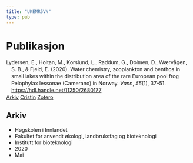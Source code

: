 ```yaml
---
title: "UKEMR5VN"
type: pub
---
```

<h1>Publikasjon</h1>
<article id="csl-bib-container-UKEMR5VN" class="csl-bib-container">
  <div class="csl-bib-body" style="line-height: 1.35; padding-left: 1em; text-indent:-1em;">
  <div class="csl-entry">Lydersen, E., Holtan, M., Korslund, L., Raddum, G., Dolmen, D., W&#xE6;rv&#xE5;gen, S. B., &amp; Fjeld, E. (2020). Water chemistry, zooplankton and benthos in small lakes within the distribution area of the rare European pool frog Pelophylax lessonae (Camerano) in Norway. <i>Vann</i>, <i>55</i>(1), 37&#x2013;51. <a href="https://hdl.handle.net/11250/2680177">https://hdl.handle.net/11250/2680177</a></div>
</div>
  <div class="csl-bib-buttons">
    <a href="#taxonomy-article-UKEMR5VN" class="csl-bib-button">Arkiv</a>
    <a href="https://app.cristin.no/results/show.jsf?id=1810414" alt="Cristin URL" class="csl-bib-button">Cristin</a>
    <a href="http://zotero.org/groups/5402882/items/UKEMR5VN" alt="Zotero URL" class="csl-bib-button">Zotero</a>
  </div>
  <div id="csl-bib-meta-container-UKEMR5VN"></div>
</article>
<div id="csl-bib-meta-UKEMR5VN" class="csl-bib-meta">
  <article id="taxonomy-article-UKEMR5VN" class="taxonomy-article">
    <h1>Arkiv</h1>
    <ul>
      <li>Høgskolen i Innlandet</li>
      <li>Fakultet for anvendt økologi, landbruksfag og bioteknologi</li>
      <li>Institutt for bioteknologi</li>
      <li>2020</li>
      <li>Mai</li>
    </ul>
  </article>
</div>
